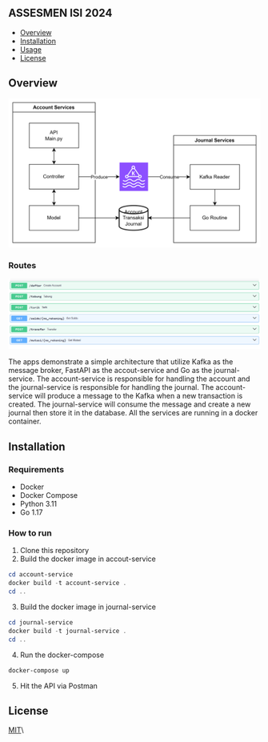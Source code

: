 ## ASSESMEN ISI 2024
- [Overview](#overview)
- [Installation](#installation)
- [Usage](#usage)
- [License](#license)

## Overview

![Architecture](asset/architecture.png)

### Routes
![Routes](asset/default_route.png)

The apps demonstrate a simple architecture that utilize Kafka as the message broker, FastAPI as the accout-service and Go as the journal-service. The account-service is responsible for handling the account and the journal-service is responsible for handling the journal. The account-service will produce a message to the Kafka when a new transaction is created. The journal-service will consume the message and create a new journal then store it in the database. All the services are running in a docker container.

## Installation

### Requirements
- Docker
- Docker Compose
- Python 3.11
- Go 1.17

### How to run
1. Clone this repository
2. Build the docker image in accout-service 
```powershell
cd account-service
docker build -t account-service .
cd ..
```
3. Build the docker image in journal-service 
```powershell
cd journal-service
docker build -t journal-service .
cd ..
```
4. Run the docker-compose
```powershell
docker-compose up
```
5. Hit the API via Postman

## License
[MIT](https://choosealicense.com/licenses/mit/)\\